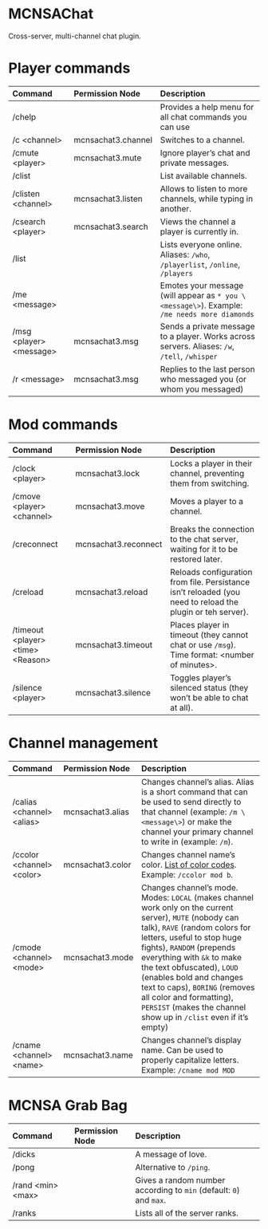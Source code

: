 MCNSAChat
=========

Cross-server, multi-channel chat plugin.

# Player commands

|**Command**|**Permission Node**|**Description**|
|:------|:--------------|:----------|
|/chelp||Provides a help menu for all chat commands you can use|
|/c \<channel\>|mcnsachat3.channel|Switches to a channel.|
|/cmute \<player\>|mcnsachat3.mute|Ignore player’s chat and private messages.|
|/clist||List available channels.|
|/clisten \<channel\>|mcnsachat3.listen|Allows to listen to more channels, while typing in another.|
|/csearch \<player\>|mcnsachat3.search|Views the channel a player is currently in.|
|/list||Lists everyone online. Aliases: `/who`, `/playerlist`, `/online`, `/players`|
|/me \<message\>||Emotes your message (will appear as `* you \<message\>`). Example: `/me needs more diamonds`|
|/msg \<player\> \<message\>|mcnsachat3.msg|Sends a private message to a player. Works across servers. Aliases: `/w`, `/tell`, `/whisper`|
|/r \<message\>|mcnsachat3.msg|Replies to the last person who messaged you (or whom you messaged)|
# Mod commands

|**Command**|**Permission Node**|**Description**|
|:------|:--------------|:----------|
|/clock \<player\>|mcnsachat3.lock|Locks a player in their channel, preventing them from switching.|
|/cmove \<player\> \<channel\>|mcnsachat3.move|Moves a player to a channel.|
|/creconnect|mcnsachat3.reconnect|Breaks the connection to the chat server, waiting for it to be restored later.|
|/creload|mcnsachat3.reload|Reloads configuration from file. Persistance isn’t reloaded (you need to reload the plugin or teh server).|
|/timeout \<player\> \<time\> \<Reason\>|mcnsachat3.timeout|Places player in timeout (they cannot chat or use `/msg`). Time format: \<number of minutes\>.|
|/silence \<player\>|mcnsachat3.silence|Toggles player’s silenced status (they won’t be able to chat at all).|

# Channel management

|**Command**|**Permission Node**|**Description**|
|:------|:--------------|:----------|
|/calias \<channel\> \<alias\>|mcnsachat3.alias|Changes channel’s alias. Alias is a short command that can be used to send directly to that channel (example: `/m \<message\>`) or make the channel your primary channel to write in (example: `/m`).|
|/ccolor \<channel\> \<color\>|mcnsachat3.color|Changes channel name’s color. [List of color codes](http://www.minecraftwiki.net/wiki/Color_Codes). Example: `/ccolor mod b`.|
|/cmode \<channel\> \<mode\>|mcnsachat3.mode|Changes channel’s mode. Modes: `LOCAL` (makes channel work only on the current server), `MUTE` (nobody can talk), `RAVE` (random colors for letters, useful to stop huge fights), `RANDOM` (prepends everything with `&k` to make the text obfuscated), `LOUD` (enables bold and changes text to caps), `BORING` (removes all color and formatting), `PERSIST` (makes the channel show up in `/clist` even if it’s empty)|
|/cname \<channel\> \<name\>|mcnsachat3.name|Changes channel’s display name. Can be used to properly capitalize letters. Example: `/cname mod MOD`|
    
# MCNSA Grab Bag

|**Command**|**Permission Node**|**Description**|
|:------|:--------------|:----------|
|/dicks||A message of love.|
|/pong||Alternative to `/ping`.|
|/rand \<min\> \<max\>||Gives a random number according to `min` (default: `0`) and `max`.|
|/ranks||Lists all of the server ranks.|
